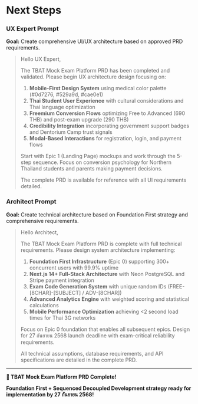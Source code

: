 # Next Steps

### UX Expert Prompt

**Goal:** Create comprehensive UI/UX architecture based on approved PRD requirements.

> Hello UX Expert,
>
> The TBAT Mock Exam Platform PRD has been completed and validated. Please begin UX architecture design focusing on:
>
> 1. **Mobile-First Design System** using medical color palette (#0d7276, #529a9d, #cae0e1)
> 2. **Thai Student User Experience** with cultural considerations and Thai language optimization
> 3. **Freemium Conversion Flows** optimizing Free to Advanced (690 THB) and post-exam upgrade (290 THB)
> 4. **Credibility Integration** incorporating government support badges and Dentorium Camp trust signals
> 5. **Modal-Based Interactions** for registration, login, and payment flows
>
> Start with Epic 1 (Landing Page) mockups and work through the 5-step sequence. Focus on conversion psychology for Northern Thailand students and parents making payment decisions.
>
> The complete PRD is available for reference with all UI requirements detailed.

### Architect Prompt

**Goal:** Create technical architecture based on Foundation First strategy and comprehensive requirements.

> Hello Architect,
>
> The TBAT Mock Exam Platform PRD is complete with full technical requirements. Please design system architecture implementing:
>
> 1. **Foundation First Infrastructure** (Epic 0) supporting 300+ concurrent users with 99.9% uptime
> 2. **Next.js 14+ Full-Stack Architecture** with Neon PostgreSQL and Stripe payment integration
> 3. **Exam Code Generation System** with unique random IDs (FREE-[8CHAR]-[SUBJECT] / ADV-[8CHAR])
> 4. **Advanced Analytics Engine** with weighted scoring and statistical calculations
> 5. **Mobile Performance Optimization** achieving <2 second load times for Thai 3G networks
>
> Focus on Epic 0 foundation that enables all subsequent epics. Design for 27 กันยายน 2568 launch deadline with exam-critical reliability requirements.
>
> All technical assumptions, database requirements, and API specifications are detailed in the complete PRD.

---

**🎉 TBAT Mock Exam Platform PRD Complete!**

**Foundation First + Sequenced Decoupled Development strategy ready for implementation by 27 กันยายน 2568!**
